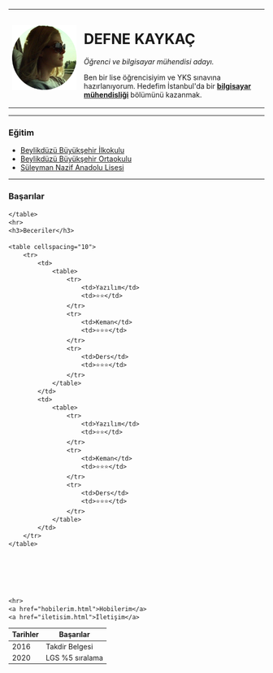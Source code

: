 <html lang="en">
<head>
    <meta charset="UTF-8">
    <title>Defne'nin Kişisel Web Sitesi</title>
</head>
<body>
    <table cellspacing="20">
        <td><img src="images/amy-modified.png" alt="DEFNE"></td>
        <td><h1>DEFNE KAYKAÇ</h1>
            <p><em>Öğrenci ve bilgisayar mühendisi adayı.</em></p>
            <p>Ben bir lise öğrencisiyim ve YKS sınavına hazırlanıyorum. Hedefim İstanbul'da bir <strong><a href="https://tr.wikipedia.org/wiki/Bilgisayar_mühendisliği">bilgisayar mühendisliği</a></strong> bölümünü kazanmak.</p></td>
    </table>
    <hr size="3" noshade="">
    <h3>Eğitim</h3>
    <ul>
        <li> <a href="https://buyuksehirilkokulu.meb.k12.tr">Beylikdüzü Büyükşehir İlkokulu</a></li>
        <li> <a href="https://buyuksehirortaokulu.meb.k12.tr">Beylikdüzü Büyükşehir Ortaokulu</a></li>
        <li> <a href="https://suleymannazif.meb.k12.tr">Süleyman Nazif Anadolu Lisesi</a></li>
    </ul>
    <hr>
    <h3>Başarılar</h3>
    <table celllspacing="10">
        <thead>
            <tr>
                <th>Tarihler</th>
                <th>Başarılar</th>
            </tr>
        </thead>
        <tbody>
            <tr>
                <td>2016</td>
                <td>Takdir Belgesi</td>
            </tr>
            <tr>
                <td>2020</td>
                <td>LGS %5 sıralama</td>
            </tr>
        </tbody>
        <tfoot></tfoot>
        
    </table>
    <hr>
    <h3>Beceriler</h3>

    <table cellspacing="10">
        <tr>
            <td>
                <table>
                    <tr>
                        <td>Yazılım</td>
                        <td>⭐⭐</td>
                    </tr>
                    <tr>
                        <td>Keman</td>
                        <td>⭐⭐⭐</td>
                    </tr>
                    <tr>
                        <td>Ders</td>
                        <td>⭐⭐⭐</td>
                    </tr>
                </table>
            </td>
            <td>
                <table>
                    <tr>
                        <td>Yazılım</td>
                        <td>⭐⭐</td>
                    </tr>
                    <tr>
                        <td>Keman</td>
                        <td>⭐⭐⭐</td>
                    </tr>
                    <tr>
                        <td>Ders</td>
                        <td>⭐⭐⭐</td>
                    </tr>
                </table>
            </td>
        </tr>
    </table>





    
    <hr>
    <a href="hobilerim.html">Hobilerim</a>
    <a href="iletisim.html">İletişim</a>
</body>
</html>
